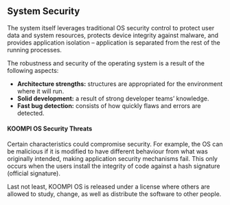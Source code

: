 ## System Security
The system itself leverages traditional OS security control to protect user data and system resources, protects device integrity against malware, and provides application isolation – application is separated from the rest of the running processes. 

The robustness and security of the operating system is a result of the following aspects: 

- **Architecture strengths:** structures are appropriated for the environment where it will run.
- **Solid development:** a result of strong developer teams’ knowledge.
- **Fast bug detection:** consists of how quickly flaws and errors are detected. 


#### KOOMPI OS Security Threats
Certain characteristics could compromise security. For example, the OS can be malicious if it is modified to have different behaviour from what was originally intended, making application security mechanisms fail. This only occurs when the users install the integrity of code against a hash signature (official signature). 

Last not least, KOOMPI OS is released under a license where others are allowed to study, change, as well as distribute the software to other people. 
